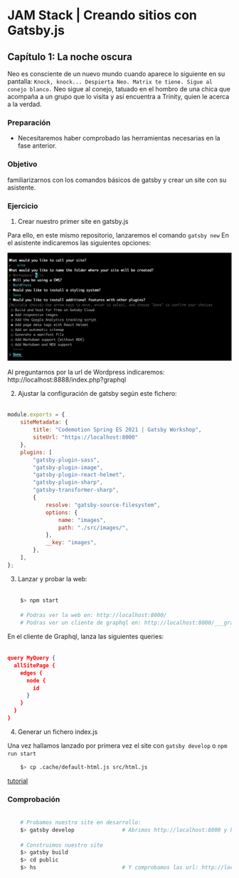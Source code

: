 # JAM Stack | Creando sitios con Gatsby.js

## Capítulo 1: La noche oscura
Neo es consciente de un nuevo mundo cuando aparece lo siguiente en su pantalla: ```Knock, knock... Despierta Neo.
Matrix te tiene. Sigue al conejo blanco.``` Neo sigue al conejo, tatuado en el hombro de una chica que acompaña a un grupo
que lo visita y así encuentra a Trinity, quien le acerca a la verdad.

### Preparación

* Necesitaremos haber comprobado las herramientas necesarias en la fase anterior.

### Objetivo

familiarizarnos con los comandos básicos de gatsby y crear un site con su asistente.

### Ejercicio

1) Crear nuestro primer site en gatsby.js

Para ello, en este mismo repositorio, lanzaremos el comando ```gatsby new```
En el asistente indicaremos las siguientes opciones:

![Instructions](step-1.1.png)

Al preguntarnos por la url de Wordpress indicaremos: http://localhost:8888/index.php?graphql

2) Ajustar la configuración de gatsby según este fichero:

````javascript

module.exports = {
    siteMetadata: {
        title: "Codemotion Spring ES 2021 | Gatsby Workshop",
        siteUrl: "https://localhost:8000"
    },
    plugins: [
        "gatsby-plugin-sass",
        "gatsby-plugin-image",
        "gatsby-plugin-react-helmet",
        "gatsby-plugin-sharp",
        "gatsby-transformer-sharp",
        {
            resolve: "gatsby-source-filesystem",
            options: {
                name: "images",
                path: "./src/images/",
            },
            __key: "images",
        },
    ],
};

````

3) Lanzar y probar la web:

````bash

    $> npm start
    
    # Podras ver la web en: http://localhost:8000/
    # Podras ver un cliente de graphql en: http://localhost:8000/___graphql

````

En el cliente de Graphql, lanza las siguientes queries:

````json

query MyQuery {
  allSitePage {
    edges {
      node {
        id
      }
    }
  }
}

````

4) Generar un fichero index.js

Una vez hallamos lanzado por primera vez el site con ```gatsby develop``` o ```npm run start```

```bash
    $> cp .cache/default-html.js src/html.js
```

[tutorial](https://www.gatsbyjs.com/docs/custom-html/)

### Comprobación

```bash
    
    # Probamos nuestro site en desarrollo: 
    $> gatsby develop               # Abrimos http://localhost:8000 y http://localhost:8000/___graphql
    
    # Construimos nuestro site
    $> gatsby build 
    $> cd public
    $> hs                           # Y comprobamos las url: http://localhost:8080

```
